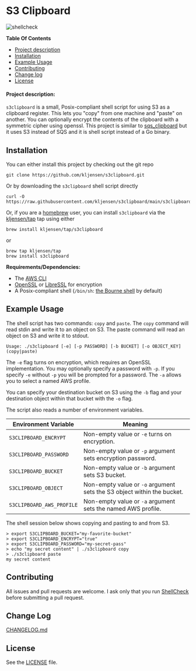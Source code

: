 # S3 Clipboard

![shellcheck](https://github.com/kljensen/s3clipboard/workflows/shellcheck/badge.svg?event=push)

**Table Of Contents**
- [Project description](#project-description)
- [Installation](#installation)
- [Example Usage](#example-usage)
- [Contributing](#contributing)
- [Change log](#change-log)
- [License](#license)

#### Project description:

`s3clipboard` is a small, Posix-compliant shell script for using S3 as a
clipboard register. This lets you "copy" from one machine and "paste" on
another.  You can optionally encrypt the contents of the clipboard with a
symmetric cipher using openssl. This project is similar to
[sqs_clipboard](https://github.com/jftuga/sqs_clipboard) but it uses S3 instead
of SQS and it is shell script instead of a Go binary.

## Installation

You can either install this project by checking out the git repo

```
git clone https://github.com/kljensen/s3clipboard.git
```

Or by downloading the `s3clipboard` shell script directly

```
curl -O https://raw.githubusercontent.com/kljensen/s3clipboard/main/s3clipboard
```

Or, if you are a [homebrew](https://brew.sh/) user, you can install
`s3clipboard` via the [kljensen/tap](https://github.com/kljensen/homebrew-tap)
tap using either

```
brew install kljensen/tap/s3clipboard
```

or

```
brew tap kljensen/tap
brew install s3clipboard
```

**Requirements/Dependencies:**
- The [AWS CLI](https://github.com/aws/aws-cli)
- [OpenSSL](https://www.openssl.org/) or [LibreSSL](https://www.libressl.org/) for encryption
- A Posix-compliant shell (`/bin/sh`: [the Bourne shell](https://en.wikipedia.org/wiki/Bourne_shell) by default)

## Example Usage

The shell script has two commands: `copy` and `paste`. The `copy` command
will read stdin and write it to an object on S3. The paste command will
read an object on S3 and write it to stdout.

```
Usage: ./s3clipboard [-e] [-p PASSWORD] [-b BUCKET] [-o OBJECT_KEY] (copy|paste)
```

The `-e` flag turns on encryption, which requires an OpenSSL implementation.
You may optionally specify a password with `-p`. If you specify `-e` without
`-p` you will be prompted for a password. The `-a` allows you to select a 
named AWS profile.

You can specify your destination bucket on S3 using the `-b` flag and your
destination object within that bucket with the `-o` flag.

The script also reads a number of environment variables.

| Environment Variable | Meaning |
| --------------- | --------------- |
| `S3CLIPBOARD_ENCRYPT` | Non-empty value or `-e` turns on encryption. | 
| `S3CLIPBOARD_PASSWORD` | Non-empty value or `-p` argument sets encryption password. | 
| `S3CLIPBOARD_BUCKET` | Non-empty value or `-b` argument sets S3 bucket. | 
| `S3CLIPBOARD_OBJECT` | Non-empty value or `-o` argument sets the S3 object within the bucket. | 
| `S3CLIPBOARD_AWS_PROFILE` | Non-empty value or `-a` argument sets the named AWS profile. | 

The shell session below shows copying and pasting to and from S3.

```
> export S3CLIPBOARD_BUCKET="my-favorite-bucket"
> export S3CLIPBOARD_ENCRYPT="true"
> export S3CLIPBOARD_PASSWORD="my-secret-pass"
> echo "my secret content" | ./s3clipboard copy
> ./s3clipboard paste
my secret content
```

## Contributing

All issues and pull requests are welcome. I ask only that you run
[ShellCheck](https://github.com/koalaman/shellcheck) before submitting a pull
request.

## Change Log
[CHANGELOG.md](./CHANGELOG.md)

## License

See the [LICENSE](LICENSE) file.
